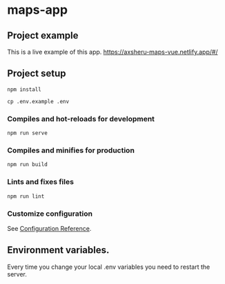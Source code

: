 # maps-app

## Project example

This is a live example of this app.
<https://axsheru-maps-vue.netlify.app/#/>

## Project setup
```
npm install
```

```
cp .env.example .env
```

### Compiles and hot-reloads for development
```
npm run serve
```

### Compiles and minifies for production
```
npm run build
```

### Lints and fixes files
```
npm run lint
```

### Customize configuration
See [Configuration Reference](https://cli.vuejs.org/config/).

## Environment variables.

Every time you change your local .env variables you need to restart the server.
